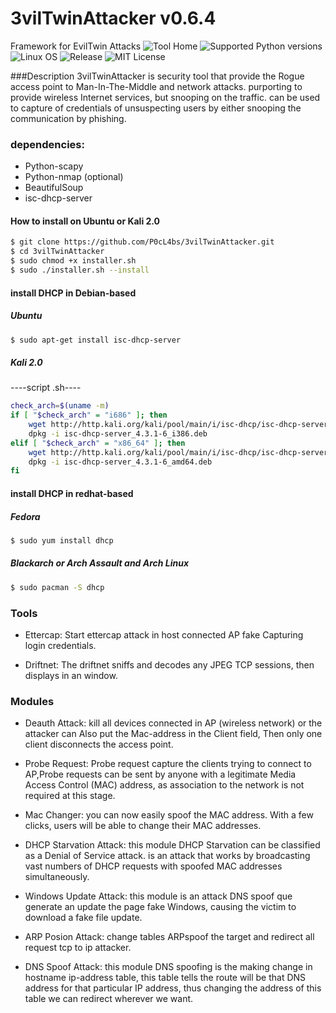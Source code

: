# 3vilTwinAttacker v0.6.4
Framework for EvilTwin Attacks
![Tool Home](https://dl.dropboxusercontent.com/u/97321327/evil/evil6.4.png)
![Supported Python versions](https://img.shields.io/badge/python-2.7-blue.svg)
![Linux OS](https://img.shields.io/badge/Supported%20OS-Linux-green.svg)
![Release](https://img.shields.io/badge/3vilTwinAttacker-0.6.4%20-orange.svg)
![MIT License](https://img.shields.io/packagist/l/doctrine/orm.svg)

###Description
3vilTwinAttacker is security tool that  provide the Rogue access point to Man-In-The-Middle and network attacks. purporting to provide wireless Internet services, but snooping on the traffic. can be used to capture of credentials of unsuspecting users by either snooping the communication by phishing.

### dependencies:
* Python-scapy
* Python-nmap (optional)
* BeautifulSoup
* isc-dhcp-server

#### How to install on Ubuntu or Kali 2.0
```sh
$ git clone https://github.com/P0cL4bs/3vilTwinAttacker.git
$ cd 3vilTwinAttacker
$ sudo chmod +x installer.sh
$ sudo ./installer.sh --install
```
#### install DHCP in  Debian-based

##### Ubuntu

```sh
$ sudo apt-get install isc-dhcp-server
```

##### Kali 2.0
----script .sh----
```sh
check_arch=$(uname -m)
if [ "$check_arch" = "i686" ]; then
    wget http://http.kali.org/kali/pool/main/i/isc-dhcp/isc-dhcp-server_4.3.1-6_i386.deb
    dpkg -i isc-dhcp-server_4.3.1-6_i386.deb
elif [ "$check_arch" = "x86_64" ]; then
    wget http://http.kali.org/kali/pool/main/i/isc-dhcp/isc-dhcp-server_4.3.1-6_amd64.deb
    dpkg -i isc-dhcp-server_4.3.1-6_amd64.deb
fi
```

#### install DHCP in  redhat-based

##### Fedora

```sh
$ sudo yum install dhcp
```
##### Blackarch or Arch Assault and Arch Linux
```sh
$ sudo pacman -S dhcp
```
### Tools

- Ettercap: Start ettercap attack in host connected AP fake Capturing login credentials.

-  Driftnet: The driftnet sniffs and decodes any JPEG TCP sessions, then displays in  an window.

### Modules
* Deauth Attack: kill all devices connected in AP (wireless network) or the attacker can Also put the Mac-address in the Client field, Then only one client disconnects the access point.

* Probe Request:  Probe request  capture the  clients trying to connect to AP,Probe requests can be sent by anyone with a legitimate Media Access Control (MAC) address, as association to the network is not required at this stage.

* Mac Changer: you can now easily spoof the MAC address. With a few clicks, users will be able to change their MAC addresses.

* DHCP Starvation Attack: this module DHCP Starvation can be classified as a Denial of Service attack. is an attack that works by broadcasting vast numbers of DHCP requests with spoofed MAC addresses simultaneously.

* Windows Update Attack: this module is an attack DNS spoof que generate an update the page fake Windows, causing the victim to download a fake file update.

* ARP Posion Attack:  change tables ARPspoof the target and redirect all request tcp to ip attacker.

* DNS Spoof Attack: this module DNS spoofing is the making change in hostname ip-address table, this table tells the route will be that DNS address for that particular IP address, thus changing the address of this table we can redirect wherever we want.


